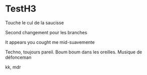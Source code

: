 # TestH3

Touche le cul de la saucisse

Second changement pour les branches

It appears you cought me mid-suavemente

Techno, toujours pareil. Boum boum dans les oreilles. Musique de défonceman

kk, mdr
